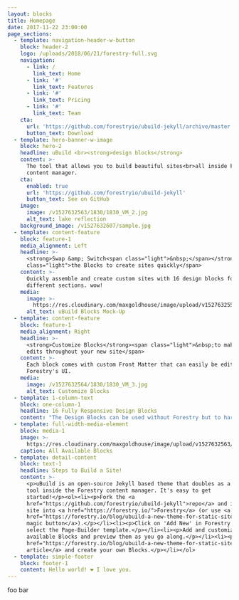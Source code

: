 ```yaml
---
layout: blocks
title: Homepage
date: 2017-11-22 23:00:00
page_sections:
  - template: navigation-header-w-button
    block: header-2
    logo: /uploads/2018/06/21/forestry-full.svg
    navigation:
      - link: /
        link_text: Home
      - link: '#'
        link_text: Features
      - link: '#'
        link_text: Pricing
      - link: '#'
        link_text: Team
    cta:
      url: 'https://github.com/forestryio/ubuild-jekyll/archive/master.zip'
      button_text: Download
  - template: hero-banner-w-image
    block: hero-2
    headline: uBuild <br><strong>design blocks</strong>
    content: >-
      The tool that allows you to build beautiful sites<br>all inside Forestry's
      content manager.
    cta:
      enabled: true
      url: 'https://github.com/forestryio/ubuild-jekyll'
      button_text: See on GitHub
    image:
      image: /v1527632563/1830/1830_VM_2.jpg
      alt_text: lake reflection
    background_image: /v1527632607/sample.jpg
  - template: content-feature
    block: feature-1
    media_alignment: Left
    headline: >-
      <strong>Swap &amp; Switch<span class="light">&nbsp;</span></strong><span
      class="light">the Blocks to create sites quickly</span>
    content: >-
      Quickly assemble and create custom sites with 16 design blocks for seven
      different sections. wow!
    media:
      image: >-
        https://res.cloudinary.com/maxgoldhouse/image/upload/v1527632558/1830/1830_3c.jpg
      alt_text: uBuild Blocks Mock-Up
  - template: content-feature
    block: feature-1
    media_alignment: Right
    headline: >-
      <strong>Customize Blocks</strong><span class="light">&nbsp;to make quick
      edits throughout your new site</span>
    content: >-
      Each block comes with custom Front Matter that can easily be edited in
      Forestry's UI.
    media:
      image: /v1527632564/1830/1830_VM_3.jpg
      alt_text: Customize Blocks
  - template: 1-column-text
    block: one-column-1
    headline: 16 Fully Responsive Design Blocks
    content: "The Design Blocks can be used without Forestry but to harness the power of Blocks we recommend using Forestry. Once the site is imported you can immediately create new sites and make them fully customizable. \U0001F447"
  - template: full-width-media-element
    block: media-1
    image: >-
      https://res.cloudinary.com/maxgoldhouse/image/upload/v1527632563/1830/1830_OC_PUNTA_PRIMA.jpg
    caption: All Available Blocks
  - template: detail-content
    block: text-1
    headline: Steps to Build a Site!
    content: >-
      <p>uBuild is an open-source Jekyll based theme that doubles as a builder
      tool inside the Forestry content manager. It's easy to get
      started!</p><ol><li><p>Fork the <a
      href="https://github.com/forestryio/ubuild-jekyll">repo</a> and import the
      site into <a href="https://forestry.io/">Forestry</a> (or use <a
      href="https://forestry.io/blog/ubuild-a-new-theme-for-static-sites-using-blocks.md">our
      magic button</a>).</p></li><li><p>Click on 'Add New' in Forestry and
      select the Page-Builder template.</p></li><li><p>Add and customize the
      available Blocks and preview them as you go along.</p></li><li><p>Read <a
      href="https://forestry.io/blog/ubuild-a-new-theme-for-static-sites-using-blocks.md">our
      article</a> and create your own Blocks.</p></li></ol>
  - template: simple-footer
    block: footer-1
    content: Hello world! ❤︎ I love you.
---
```


foo bar